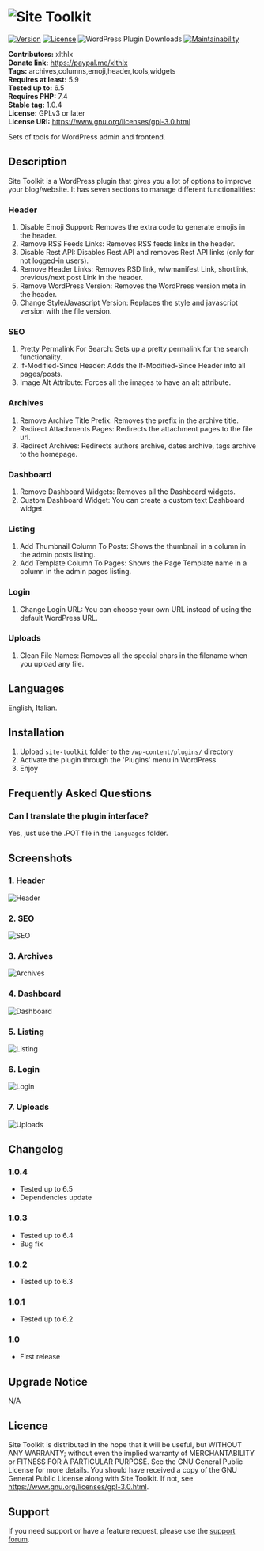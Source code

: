 # ![Site Toolkit](https://ps.w.org/site-toolkit/assets/banner-772x250.png "WordPress Plugin")

[![Version](https://img.shields.io/badge/version-1.0.4-blueviolet)](https://plugintests.com/plugins/wporg/site-toolkit/latest) [![License](https://img.shields.io/badge/license-GPL_v3%2B-blueviolet)](https://github.com/xlthlx/site-toolkit/blob/main/LICENSE)
![WordPress Plugin Downloads](https://img.shields.io/wordpress/plugin/dt/site-toolkit?color=blueviolet) [![Maintainability](https://api.codeclimate.com/v1/badges/f744e8a17b364a569db5/maintainability)](https://codeclimate.com/github/xlthlx/site-toolkit/maintainability)

**Contributors:** xlthlx \
**Donate link:** https://paypal.me/xlthlx \
**Tags:** archives,columns,emoji,header,tools,widgets \
**Requires at least:** 5.9 \
**Tested up to:** 6.5 \
**Requires PHP:** 7.4 \
**Stable tag:** 1.0.4 \
**License:** GPLv3 or later \
**License URI:** https://www.gnu.org/licenses/gpl-3.0.html

Sets of tools for WordPress admin and frontend.

## Description

Site Toolkit is a WordPress plugin that gives you a lot of options to improve your blog/website.
It has seven sections to manage different functionalities:

### Header

1. Disable Emoji Support: Removes the extra code to generate emojis in the header.
2. Remove RSS Feeds Links: Removes RSS feeds links in the header.
3. Disable Rest API: Disables Rest API and removes Rest API links (only for not logged-in users).
4. Remove Header Links: Removes RSD link, wlwmanifest Link, shortlink, previous/next post Link in the header.
5. Remove WordPress Version: Removes the WordPress version meta in the header.
6. Change Style/Javascript Version: Replaces the style and javascript version with the file version.

### SEO

1. Pretty Permalink For Search: Sets up a pretty permalink for the search functionality.
2. If-Modified-Since Header: Adds the If-Modified-Since Header into all pages/posts.
3. Image Alt Attribute: Forces all the images to have an alt attribute.

### Archives

1. Remove Archive Title Prefix: Removes the prefix in the archive title.
2. Redirect Attachments Pages: Redirects the attachment pages to the file url.
3. Redirect Archives: Redirects authors archive, dates archive, tags archive to the homepage.

### Dashboard

1. Remove Dashboard Widgets: Removes all the Dashboard widgets.
2. Custom Dashboard Widget: You can create a custom text Dashboard widget.

### Listing

1. Add Thumbnail Column To Posts: Shows the thumbnail in a column in the admin posts listing.
2. Add Template Column To Pages: Shows the Page Template name in a column in the admin pages listing.

### Login

1. Change Login URL: You can choose your own URL instead of using the default WordPress URL.

### Uploads

1. Clean File Names: Removes all the special chars in the filename when you upload any file.

## Languages

English, Italian.

## Installation

1. Upload `site-toolkit` folder to the `/wp-content/plugins/` directory
2. Activate the plugin through the 'Plugins' menu in WordPress
3. Enjoy

## Frequently Asked Questions

### Can I translate the plugin interface?

Yes, just use the .POT file in the `languages` folder.

## Screenshots

### 1. Header

![Header](https://ps.w.org/site-toolkit/assets/screenshot-1.png)

### 2. SEO

![SEO](https://ps.w.org/site-toolkit/assets/screenshot-2.png)

### 3. Archives

![Archives](https://ps.w.org/site-toolkit/assets/screenshot-3.png)

### 4. Dashboard

![Dashboard](https://ps.w.org/site-toolkit/assets/screenshot-4.png)

### 5. Listing

![Listing](https://ps.w.org/site-toolkit/assets/screenshot-5.png)

### 6. Login

![Login](https://ps.w.org/site-toolkit/assets/screenshot-6.png)

### 7. Uploads

![Uploads](https://ps.w.org/site-toolkit/assets/screenshot-7.png)


## Changelog

### 1.0.4

* Tested up to 6.5
* Dependencies update

### 1.0.3

* Tested up to 6.4
* Bug fix

### 1.0.2

* Tested up to 6.3

### 1.0.1

* Tested up to 6.2

### 1.0

* First release

## Upgrade Notice

N/A

## Licence

Site Toolkit is distributed in the hope that it will be useful, but WITHOUT ANY WARRANTY; without even the implied warranty of MERCHANTABILITY or FITNESS FOR A PARTICULAR PURPOSE. See the GNU General Public License for more details. You should have received a copy of the GNU General Public License along with Site Toolkit.
If not, see https://www.gnu.org/licenses/gpl-3.0.html.

## Support

If you need support or have a feature request, please use the [support forum](https://wordpress.org/support/plugin/site-toolkit/).
